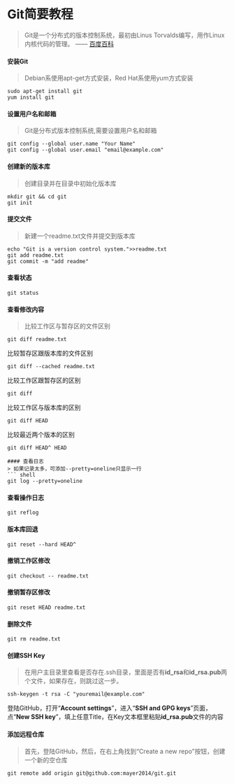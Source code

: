 # Git简要教程
> Git是一个分布式的版本控制系统，最初由Linus Torvalds编写，用作Linux内核代码的管理。    —— [百度百科](http://baike.baidu.com/link?url=oTyn9kHmPS2fiBhhZMYJztsVHGzxhxsORndyVKGm5soYJS68vrpsF7yRzM6gJEZf2Hcn3yrLE-MjIcCkNw1Cqq)  
  
#### 安装Git
> Debian系使用apt-get方式安装，Red Hat系使用yum方式安装
``` shell
sudo apt-get install git
yum install git
```

#### 设置用户名和邮箱
> Git是分布式版本控制系统,需要设置用户名和邮箱
``` shell
git config --global user.name "Your Name"
git config --global user.email "email@example.com"
```

#### 创建新的版本库
> 创建目录并在目录中初始化版本库
``` shell
mkdir git && cd git
git init
```

#### 提交文件
> 新建一个readme.txt文件并提交到版本库 
``` shell
echo "Git is a version control system.">>readme.txt
git add readme.txt
git commit -m "add readme"
```

#### 查看状态
> 
``` shell
git status
```

#### 查看修改内容
> 比较工作区与暂存区的文件区别
``` shell
git diff readme.txt
```
比较暂存区跟版本库的文件区别
``` shell
git diff --cached readme.txt
```
比较工作区跟暂存区的区别
``` shell
git diff
```
比较工作区与版本库的区别
``` shell
git diff HEAD
```
比较最近两个版本的区别
``` shell
git diff HEAD^ HEAD

#### 查看日志
> 如果记录太多，可添加--pretty=oneline只显示一行
``` shell
git log --pretty=oneline
```

#### 查看操作日志
> 
``` shell
git reflog
```

#### 版本库回退
> 
``` shell
git reset --hard HEAD^
```

#### 撤销工作区修改
> 
``` shell
git checkout -- readme.txt
```

#### 撤销暂存区修改
>
``` shell
git reset HEAD readme.txt
```

#### 删除文件
>
``` shell
git rm readme.txt
```

#### 创建SSH Key
> 在用户主目录里查看是否存在.ssh目录，里面是否有**id_rsa**和**id_rsa.pub**两个文件，如果存在，则跳过这一步。
``` shell
ssh-keygen -t rsa -C "youremail@example.com"
```
登陆GitHub，打开“**Account settings**”，进入“**SSH and GPG keys**”页面，点“**New SSH key**”，填上任意Title，在Key文本框里粘贴**id_rsa.pub**文件的内容
  
#### 添加远程仓库
> 首先，登陆GitHub，然后，在右上角找到“Create a new repo”按钮，创建一个新的空仓库
``` shell
git remote add origin git@github.com:mayer2014/git.git
```
